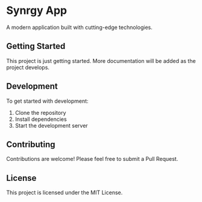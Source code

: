 # Synrgy App

A modern application built with cutting-edge technologies.

## Getting Started

This project is just getting started. More documentation will be added as the project develops.

## Development

To get started with development:

1. Clone the repository
2. Install dependencies
3. Start the development server

## Contributing

Contributions are welcome! Please feel free to submit a Pull Request.

## License

This project is licensed under the MIT License.
